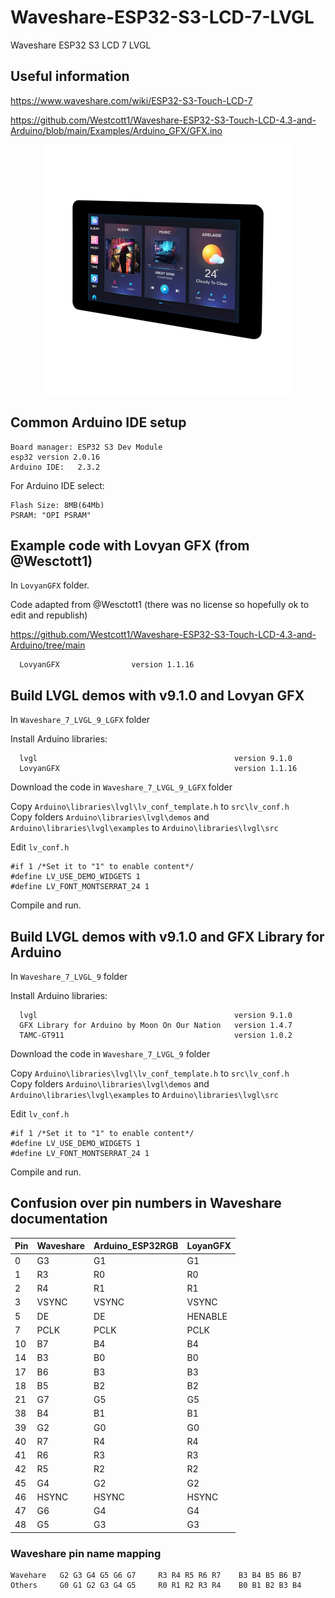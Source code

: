# Waveshare-ESP32-S3-LCD-7-LVGL
Waveshare ESP32 S3 LCD 7 LVGL



## Useful information

https://www.waveshare.com/wiki/ESP32-S3-Touch-LCD-7


https://github.com/Westcott1/Waveshare-ESP32-S3-Touch-LCD-4.3-and-Arduino/blob/main/Examples/Arduino_GFX/GFX.ino

 

<p align="center">
  <img src="https://github.com/paulhamsh/Waveshare-ESP32-S3-LCD-7-LVGL/blob/main/waveshare-7.jpg" width="400" title="Waveshare ESP32 S3 LCD 7">
</p>

## Common Arduino IDE setup

```
Board manager: ESP32 S3 Dev Module   
esp32 version 2.0.16   
Arduino IDE:   2.3.2   
```

For Arduino IDE select:
```
Flash Size: 8MB(64Mb)
PSRAM: "OPI PSRAM"
```

## Example code with Lovyan GFX (from  @Wesctott1)

In ```LovyanGFX``` folder.       

Code adapted from @Wesctott1 (there was no license so hopefully ok to edit and republish)    

https://github.com/Westcott1/Waveshare-ESP32-S3-Touch-LCD-4.3-and-Arduino/tree/main    

```
  LovyanGFX                version 1.1.16
```

## Build LVGL demos with v9.1.0 and Lovyan GFX

In ```Waveshare_7_LVGL_9_LGFX``` folder     

Install Arduino libraries:
```
  lvgl                                            version 9.1.0
  LovyanGFX                                       version 1.1.16
```

Download the code in ```Waveshare_7_LVGL_9_LGFX``` folder    

Copy ```Arduino\libraries\lvgl\lv_conf_template.h``` to ```src\lv_conf.h```   
Copy folders ```Arduino\libraries\lvgl\demos``` and ```Arduino\libraries\lvgl\examples```  to ```Arduino\libraries\lvgl\src```     

Edit ```lv_conf.h```    
```
#if 1 /*Set it to "1" to enable content*/
#define LV_USE_DEMO_WIDGETS 1
#define LV_FONT_MONTSERRAT_24 1
```

Compile and run.    
  
## Build LVGL demos with v9.1.0 and GFX Library for Arduino

In ```Waveshare_7_LVGL_9``` folder     

Install Arduino libraries:
```
  lvgl                                            version 9.1.0
  GFX Library for Arduino by Moon On Our Nation   version 1.4.7
  TAMC-GT911                                      version 1.0.2
```

Download the code in ```Waveshare_7_LVGL_9``` folder    

Copy ```Arduino\libraries\lvgl\lv_conf_template.h``` to ```src\lv_conf.h```   
Copy folders ```Arduino\libraries\lvgl\demos``` and ```Arduino\libraries\lvgl\examples```  to ```Arduino\libraries\lvgl\src```     

Edit ```lv_conf.h```    
```
#if 1 /*Set it to "1" to enable content*/
#define LV_USE_DEMO_WIDGETS 1
#define LV_FONT_MONTSERRAT_24 1
```

Compile and run.    

## Confusion over pin numbers in Waveshare documentation   

Pin  | Waveshare      | Arduino_ESP32RGB | LoyanGFX 
-----|----------------|------------------|-------------
  0  |     G3         |    G1            |    G1   
  1  |     R3         |    R0            |    R0   
  2  |     R4         |    R1            |    R1      
  3  |     VSYNC      |    VSYNC         |    VSYNC       
  5  |     DE         |    DE            |    HENABLE      
  7  |     PCLK       |    PCLK          |    PCLK       
 10  |     B7         |    B4            |    B4       
 14  |     B3         |    B0            |    B0       
 17  |     B6         |    B3            |    B3     
 18  |     B5         |    B2            |    B2    
 21  |     G7         |    G5            |    G5       
 38  |     B4         |    B1            |    B1   
 39  |     G2         |    G0            |    G0
 40  |     R7         |    R4            |    R4       
 41  |     R6         |    R3            |    R3      
 42  |     R5         |    R2            |    R2       
 45  |     G4         |    G2            |    G2       
 46  |     HSYNC      |    HSYNC         |    HSYNC     
 47  |     G6         |    G4            |    G4    
 48  |     G5         |    G3            |    G3       
      

### Waveshare pin name mapping

```
Wavehare   G2 G3 G4 G5 G6 G7     R3 R4 R5 R6 R7    B3 B4 B5 B6 B7
Others     G0 G1 G2 G3 G4 G5     R0 R1 R2 R3 R4    B0 B1 B2 B3 B4
```
